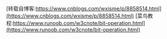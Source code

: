 [转载自博客:https://www.cnblogs.com/wxisme/p/8858514.html](https://www.cnblogs.com/wxisme/p/8858514.html)
[菜鸟教程:https://www.runoob.com/w3cnote/bit-operation.html](https://www.runoob.com/w3cnote/bit-operation.html)
